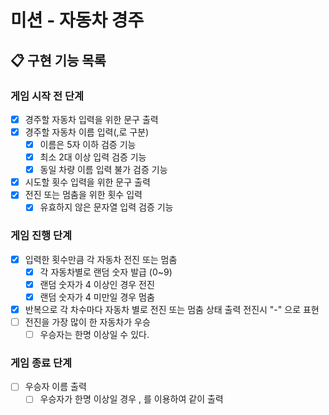 # 미션 - 자동차 경주

## 📋 구현 기능 목록

### 게임 시작 전 단계
- [x] 경주할 자동차 입력을 위한 문구 출력
- [x] 경주할 자동차 이름 입력(,로 구분)
  - [x] 이름은 5자 이하 검증 기능
  - [x] 최소 2대 이상 입력 검증 기능
  - [x] 동일 차량 이름 입력 불가 검증 기능
- [x] 시도할 횟수 입력을 위한 문구 출력
- [x] 전진 또는 멈춤을 위한 횟수 입력
  - [x] 유효하지 않은 문자열 입력 검증 기능
  
### 게임 진행 단계
- [x] 입력한 횟수만큼 각 자동차 전진 또는 멈춤
  - [x] 각 자동차별로 랜덤 숫자 발급 (0~9)
  - [x] 랜덤 숫자가 4 이상인 경우 전진
  - [x] 랜덤 숫자가 4 미만일 경우 멈춤
- [x] 반복으로 각 차수마다 자동차 별로 전진 또는 멈춤 상태 출력 전진시 "-" 으로 표현
- [ ] 전진을 가장 많이 한 자동차가 우승
  - [ ] 우승자는 한명 이상일 수 있다.

### 게임 종료 단계
- [ ] 우승자 이름 출력
  - [ ] 우승자가 한명 이상일 경우 , 를 이용하여 같이 출력